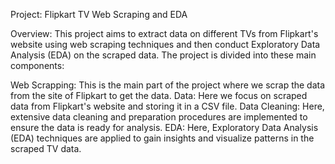 Project: Flipkart TV Web Scraping and EDA

Overview:
This project aims to extract data on different TVs from Flipkart's website using web scraping techniques and then conduct Exploratory Data Analysis (EDA) on the scraped data. The project is divided into these main components:

Web Scrapping: This is the main part of the project where we scrap the data from the site of Flipkart to get the data.
Data: Here we focus on scraped data from Flipkart's website and storing it in a CSV file.
Data Cleaning: Here, extensive data cleaning and preparation procedures are implemented to ensure the data is ready for analysis.
EDA:  Here, Exploratory Data Analysis (EDA) techniques are applied to gain insights and visualize patterns in the scraped TV data.
